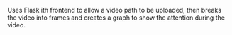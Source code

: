 Uses Flask ith frontend to allow a video path to be uploaded, then breaks the video into frames and creates a graph to show the attention during the video. 
